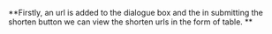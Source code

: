 **Firstly, an url is added to the dialogue box and the in submitting the shorten button we can view the shorten urls in the form of table.
**
